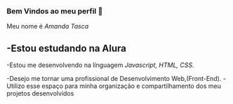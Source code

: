 ### Bem Vindos ao meu perfil 🖤
Meu nome é _Amanda Tasca_

-Estou estudando na Alura
-
-Estou me desenvolvendo na línguagem _Javascript, HTML, CSS._

-Desejo me tornar uma profissional de Desenvolvimento Web,(Front-End).
-Utilizo esse espaço para minha organização e compartilhamento dos meu projetos desenvolvidos
